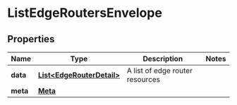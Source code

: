 

# ListEdgeRoutersEnvelope


## Properties

| Name | Type | Description | Notes |
|------------ | ------------- | ------------- | -------------|
|**data** | [**List&lt;EdgeRouterDetail&gt;**](EdgeRouterDetail.md) | A list of edge router resources |  |
|**meta** | [**Meta**](Meta.md) |  |  |



